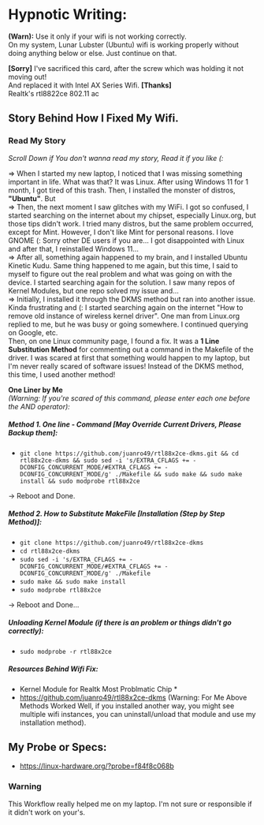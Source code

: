 
# Hypnotic Writing:

**(Warn):** Use it only if your wifi is not working correctly.  
On my system, Lunar Lubster (Ubuntu) wifi is working properly without doing anything below or else. Just continue on that.

**[Sorry]** I've sacrificed this card, after the screw which was holding it not moving out!  
And replaced it with Intel AX Series Wifi. **[Thanks]**  
Realtk's rtl8822ce 802.11 ac

## Story Behind How I Fixed My Wifi.

### Read My Story 
*Scroll Down if You don't wanna read my story, Read it if you like (:*

=> When I started my new laptop, I noticed that I was missing something important in life. What was that? It was Linux. After using Windows 11 for 1 month, I got tired of this trash. Then, I installed the monster of distros, **"Ubuntu"**. But  
=> Then, the next moment I saw glitches with my WiFi. I got so confused, I started searching on the internet about my chipset, especially Linux.org, but those tips didn't work. I tried many distros, but the same problem occurred, except for Mint. However, I don't like Mint for personal reasons. I love GNOME (: Sorry other DE users if you are... I got disappointed with Linux and after that, I reinstalled Windows 11...  
=> After all, something again happened to my brain, and I installed Ubuntu Kinetic Kudu. Same thing happened to me again, but this time, I said to myself to figure out the real problem and what was going on with the device. I started searching again for the solution. I saw many repos of Kernel Modules, but one repo solved my issue and...  
=> Initially, I installed it through the DKMS method but ran into another issue. Kinda frustrating and (: I started searching again on the internet "How to remove old instance of wireless kernel driver". One man from Linux.org replied to me, but he was busy or going somewhere. I continued querying on Google, etc.  
Then, on one Linux community page, I found a fix. It was a **1 Line Substitution Method** for commenting out a command in the Makefile of the driver. I was scared at first that something would happen to my laptop, but I'm never really scared of software issues! 
Instead of the DKMS method, this time, I used another method!

**One Liner by Me**  
*(Warning: If you're scared of this command, please enter each one before the AND operator):*

##### Method 1. One line - Command [May Override Current Drivers, Please Backup them]:
* ``` git clone https://github.com/juanro49/rtl88x2ce-dkms.git && cd rtl88x2ce-dkms && sudo sed -i 's/EXTRA_CFLAGS += -DCONFIG_CONCURRENT_MODE/#EXTRA_CFLAGS += -DCONFIG_CONCURRENT_MODE/g' ./Makefile && sudo make && sudo make install && sudo modprobe rtl88x2ce ```

-> Reboot and Done.

##### Method 2. How to Substitute MakeFile [Installation (Step by Step Method)]:
* ``` git clone https://github.com/juanro49/rtl88x2ce-dkms ```
* ``` cd rtl88x2ce-dkms ```
* ``` sudo sed -i 's/EXTRA_CFLAGS += -DCONFIG_CONCURRENT_MODE/#EXTRA_CFLAGS += -DCONFIG_CONCURRENT_MODE/g' ./Makefile ```
* ``` sudo make && sudo make install ```
* ``` sudo modprobe rtl88x2ce ```

-> Reboot and Done...
##### Unloading Kernel Module (if there is an problem or things didn't go correctly):
* ``` sudo modprobe -r rtl88x2ce ```



##### Resources Behind Wifi Fix:
* Kernel Module for Realtk Most Problmatic Chip *
* https://github.com/juanro49/rtl88x2ce-dkms
(Warning: For Me Above Methods Worked Well, if you installed another way, you might see multiple wifi instances, you can uninstall/unload that module and use my installation method).
  
## My Probe or Specs:
* https://linux-hardware.org/?probe=f84f8c068b

### Warning
This Workflow really helped me on my laptop. I'm not sure or responsible if it didn't work on your's.
